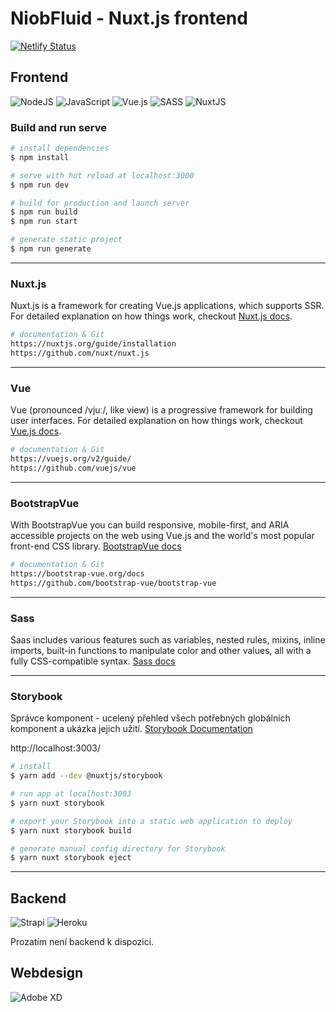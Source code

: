 # NiobFluid - Nuxt.js frontend

[![Netlify Status](https://api.netlify.com/api/v1/badges/22ab67ff-97db-446c-bcc9-65f8fc9c74e3/deploy-status)](https://app.netlify.com/sites/niobfluid/deploys)

## Frontend
<img alt="NodeJS" src="https://img.shields.io/badge/node.js%20-%2343853D.svg?&style=for-the-badge&logo=node.js&logoColor=white"/> <img alt="JavaScript" src="https://img.shields.io/badge/javascript%20-%23323330.svg?&style=for-the-badge&logo=javascript&logoColor=%23F7DF1E"/> <img alt="Vue.js" src="https://img.shields.io/badge/vuejs%20-%2335495e.svg?&style=for-the-badge&logo=vue.js&logoColor=%234FC08D"/> <img alt="SASS" src="https://img.shields.io/badge/SASS%20-hotpink.svg?&style=for-the-badge&logo=SASS&logoColor=white"/> <img alt="NuxtJS" src="https://img.shields.io/badge/NuxtJS%20-black.svg?&style=for-the-badge&logo=NuxtJS&logoColor=white"/>

### Build and run serve

```bash
# install dependencies
$ npm install

# serve with hot reload at localhost:3000
$ npm run dev

# build for production and launch server
$ npm run build
$ npm run start

# generate static project
$ npm run generate
```

---

### Nuxt.js

Nuxt.js is a framework for creating Vue.js applications, which supports SSR. For detailed explanation on how things work, checkout [Nuxt.js docs](https://nuxtjs.org).
```bash
# documentation & Git
https://nuxtjs.org/guide/installation
https://github.com/nuxt/nuxt.js
```

---

### Vue

Vue (pronounced /vjuː/, like view) is a progressive framework for building user interfaces. For detailed explanation on how things work, checkout [Vue.js docs](https://vuejs.org/v2/guide/).
```bash
# documentation & Git
https://vuejs.org/v2/guide/
https://github.com/vuejs/vue
```

---

### BootstrapVue

With BootstrapVue you can build responsive, mobile-first, and ARIA accessible projects on the web using Vue.js and the world's most popular front-end CSS library. [BootstrapVue docs](https://bootstrap-vue.js.org/docs/)
```bash
# documentation & Git
https://bootstrap-vue.org/docs
https://github.com/bootstrap-vue/bootstrap-vue
``` 

---

### Sass
Saas includes various features such as variables, nested rules, mixins, inline imports, built-in functions to manipulate color and other values, all with a fully CSS-compatible syntax. [Sass docs](http://sass-lang.com)

---

### Storybook
Správce komponent - ucelený přehled všech potřebných globálních komponent a ukázka jejich užití.
[Storybook Documentation](https://storybook.nuxtjs.org/)

http://localhost:3003/

```bash
# install
$ yarn add --dev @nuxtjs/storybook

# run app at localhost:3003
$ yarn nuxt storybook

# export your Storybook into a static web application to deploy
$ yarn nuxt storybook build

# generate manual config directory for Storybook
$ yarn nuxt storybook eject
```

---

## Backend
<img alt="Strapi" src="https://img.shields.io/badge/strapi%20-%232E7EEA.svg?&style=for-the-badge&logo=strapi&logoColor=white" />
<img alt="Heroku" src="https://img.shields.io/badge/heroku%20-%23430098.svg?&style=for-the-badge&logo=heroku&logoColor=white"/>

Prozatím není backend k dispozici.

## Webdesign
<img alt="Adobe XD" src="https://img.shields.io/badge/adobe%20xd%20-%23FF26BE.svg?&style=for-the-badge&logo=adobe%20xd&logoColor=white"/>
